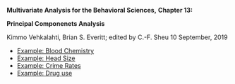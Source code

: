 **Multivariate Analysis for the Behavioral Sciences,**
**Chapter 13:**

**Principal Componenets Analysis**

Kimmo Vehkalahti, Brian S. Everitt; edited by C.-F. Sheu
10 September, 2019

- [Example: Blood Chemistry](Blood_chem.md)
- [Example: Head Size](Head_size.md)
- [Example: Crime Rates](Crime_rate.md)
- [Example: Drug use](Drug_use.md)
